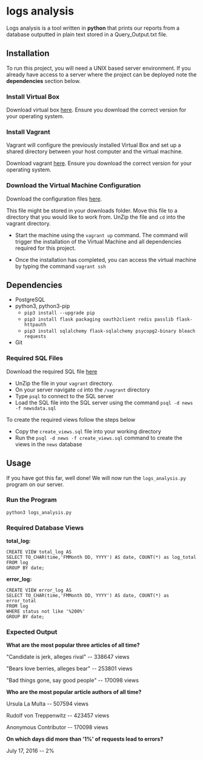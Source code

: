 
# logs analysis

Logs analysis is a tool written in **python** that prints our reports
from a database outputted in plain text stored in a Query_Output.txt file.

## Installation

To run this project, you will need a UNIX based server environment.
If you already have access to a server where the project can
be deployed note the **dependencies** section below.

### Install Virtual Box

Download virtual box [here](https://www.virtualbox.org/wiki/Downloads).
Ensure you download the correct version for your operating system.

### Install Vagrant

Vagrant will configure the previously installed Virtual Box and set up a shared directory
between your host computer and the virtual machine.

Download vagrant [here](https://www.vagrantup.com/downloads.html).
Ensure you download the correct version for your operating system.

### Download the Virtual Machine Configuration

Download the configuration files [here](https://s3.amazonaws.com/video.udacity-data.com/topher/2018/April/5acfbfa3_fsnd-virtual-machine/fsnd-virtual-machine.zip).

This file might be stored in your downloads folder.
Move this file to a directory that you would like to work from.
UnZip the file and `cd` into the vagrant directory.

- Start the machine using the `vagrant up` command. The command will trigger the
installation of the Virtual Machine and all dependencies required for this project.

- Once the installation has completed, you can access
the virtual machine by typing the command `vagrant ssh`

## Dependencies

- PostgreSQL
- python3, python3-pip
  - `pip3 install --upgrade pip`
  - `pip3 install flask packaging oauth2client redis passlib flask-httpauth`
  - `pip3 install sqlalchemy flask-sqlalchemy psycopg2-binary bleach requests`
- Git

### Required SQL Files

Download the required SQL file [here](https://d17h27t6h515a5.cloudfront.net/topher/2016/August/57b5f748_newsdata/newsdata.zip)

- UnZip the file in your `vagrant` directory.
- On your server navigate `cd` into the `/vagrant` directory
- Type `psql` to connect to the SQL server
- Load the SQL file into the SQL server using the command `psql -d news -f newsdata.sql`

To create the required views follow the steps below

- Copy the `create_views.sql` file into your working directory
- Run the `psql -d news -f create_views.sql` command
to create the views in the `news` database

## Usage

If you have got this far, well done!
We will now run the `logs_analysis.py` program on our server.

### Run the Program

```
python3 logs_analysis.py
```

### Required Database Views

**total_log:**

```
CREATE VIEW total_log AS
SELECT TO_CHAR(time,'FMMonth DD, YYYY') AS date, COUNT(*) as log_total
FROM log
GROUP BY date;
```

**error_log:**

```
CREATE VIEW error_log AS
SELECT TO_CHAR(time,'FMMonth DD, YYYY') AS date, COUNT(*) as error_total
FROM log
WHERE status not like '%200%'
GROUP BY date;
```

### Expected Output

**What are the most popular three articles of all time?**

"Candidate is jerk, alleges rival" -- 338647 views

"Bears love berries, alleges bear" -- 253801 views

"Bad things gone, say good people" -- 170098 views

**Who are the most popular article authors of all time?**

Ursula La Multa -- 507594 views

Rudolf von Treppenwitz -- 423457 views

Anonymous Contributor -- 170098 views

**On which days did more than '1%' of requests lead to errors?**

July 17, 2016 -- 2%
